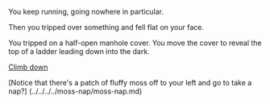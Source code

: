You keep running, going nowhere in particular.

Then you tripped over something and fell flat on your face.

You tripped on a half-open manhole cover. You move the cover to 
reveal the top of a ladder leading down into the dark.

[Climb down](../../../zork/zork.md)

[Notice that there's a patch of fluffy moss off to your left and go to take a nap?]
(../../../../moss-nap/moss-nap.md)
